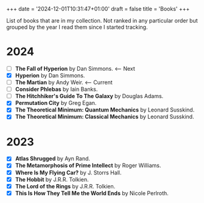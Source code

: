 +++
date = '2024-12-01T10:31:47+01:00'
draft = false
title = 'Books'
+++

List of books that are in my collection. Not ranked in any particular order but grouped by the year I read them since I started tracking.

# 2024
- [ ] **The Fall of Hyperion** by Dan Simmons. <-- Next
- [x] **Hyperion** by Dan Simmons. 
- [ ] **The Martian** by Andy Weir.  <-- Current
- [ ] **Consider Phlebas** by Iain Banks. 
- [ ] **The Hitchhiker's Guide To The Galaxy** by Douglas Adams. 
- [x] **Permutation City** by Greg Egan. 
- [x] **The Theoretical Minimum: Quantum Mechanics** by Leonard Susskind. 
- [x] **The Theoretical Minimum: Classical Mechanics** by Leonard Susskind. 

# 2023
- [x] **Atlas Shrugged** by Ayn Rand. 
- [x] **The Metamorphosis of Prime Intellect** by Roger Williams. 
- [x] **Where Is My Flying Car?** by J. Storrs Hall. 
- [x] **The Hobbit** by J.R.R. Tolkien. 
- [x] **The Lord of the Rings** by J.R.R. Tolkien. 
- [x] **This Is How They Tell Me the World Ends** by Nicole Perlroth. 
